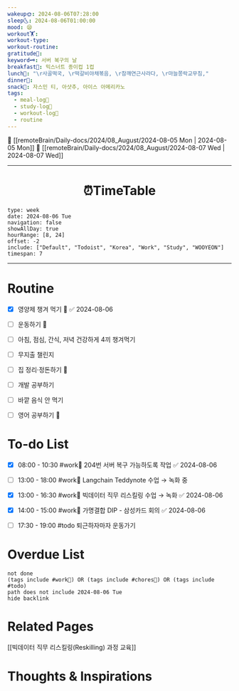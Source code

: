 ```yaml
---
wakeup🌞: 2024-08-06T07:28:00
sleep🌜: 2024-08-06T01:00:00
mood: 😪
workout🏋️: 
workout-type: 
workout-routine: 
gratitude🙏: 
keyword🗝️: 서버 복구의 날
breakfast🍳: 믹스너트 종이컵 1컵
lunch🍚: "\r사골떡국, \r떡갈비야채볶음, \r참깨연근사라다, \r마늘쫑락교무침,"
dinner🥗: 
snack🍬: 자스민 티, 아샷추, 아이스 아메리카노
tags:
  - meal-log📝
  - study-log📓
  - workout-log💪
  - routine
---
```


🔺 [[remoteBrain/Daily-docs/2024/08_August/2024-08-05 Mon | 2024-08-05 Mon]]
🔻 [[remoteBrain/Daily-docs/2024/08_August/2024-08-07 Wed | 2024-08-07 Wed]]
___
<h1> <center>⏰TimeTable </center> </h1>

```gEvent
type: week
date: 2024-08-06 Tue
navigation: false
showAllDay: true
hourRange: [8, 24]
offset: -2
include: ["Default", "Todoist", "Korea", "Work", "Study", "WOOYEON"]
timespan: 7
```

--- 


# Routine 

- [x] 영양제 챙겨 먹기 🔼 ✅ 2024-08-06
- [ ] 운동하기 🔼
- [ ] 아침, 점심, 간식, 저녁 건강하게 4끼 챙겨먹기
- [ ] 무지출 챌린지 
- [ ] 집 정리·정돈하기 🔼
- [ ] 개발 공부하기
- [ ] 바깥 음식 안 먹기 
- [ ] 영어 공부하기 🔼 


# To-do List

- [x] 08:00 - 10:30 #work💼 204번 서버 복구 가능하도록 작업 ✅ 2024-08-06
- [ ] 13:00 - 18:00 #work💼 Langchain Teddynote 수업 → 녹화 중 
- [x] 13:00 - 16:30 #work💼 빅데이터 직무 리스킬링 수업 → 녹화 ✅ 2024-08-06
- [x] 14:00 - 15:00 #work💼 가명결합 DIP - 삼성카드 회의 ✅ 2024-08-06
- [ ] 17:30 - 19:00 #todo 퇴근하자마자 운동가기


# Overdue List
```tasks
not done
(tags include #work💼) OR (tags include #chores🧺) OR (tags include #todo)
path does not include 2024-08-06 Tue
hide backlink
```


# Related Pages

[[빅데이터 직무 리스킬링(Reskilling) 과정 교육]]


# Thoughts & Inspirations

